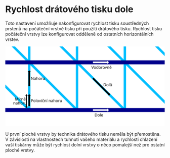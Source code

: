 Rychlost drátového tisku dole
====
Toto nastavení umožňuje nakonfigurovat rychlost tisku soustředných prstenů na počáteční vrstvě tisku při použití drátového tisku. Rychlost tisku počáteční vrstvy lze konfigurovat odděleně od ostatních horizontálních vrstev.

![Kde platí různé rychlosti při drátovém tisku](../images/wireframe_printspeed_cs.svg)

U první ploché vrstvy by technika drátového tisku neměla být přemostěna. V závislosti na vlastnostech tuhnutí vašeho materiálu a rychlosti chlazení vaší tiskárny může být rychlost dolní vrstvy o něco pomalejší než pro ostatní ploché vrstvy.
